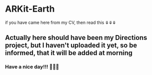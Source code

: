 # ARKit-Earth

if you have came here from my CV, then read this ⤋⤋⤋

## Actually here should have been my Directions project, but I haven't uploaded it yet, so be informed, that it will be added at morning

### Have a nice day!!! 🙂🙂🙂
